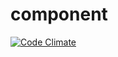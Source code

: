 # component
[![Code Climate](https://codeclimate.com/github/runnez/component/badges/gpa.svg)](https://codeclimate.com/github/runnez/component)
